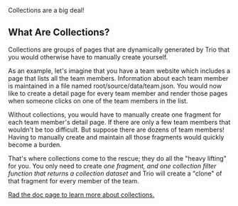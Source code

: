 <!--
template: articlepage
title: "Trio v2.0.0: The One With Collections | Trio Blog"
appendToTarget: true
category: releases
tag: v2.0.0
articleTitle: "Trio v2.0.0: The One With Collections"
-->
Collections are a big deal!
<!-- end -->
## What Are Collections?

Collections are groups of pages that are dynamically generated by Trio that you would otherwise have to manually create yourself.

As an example, let's imagine that you have a team website which includes a page that lists all the team members. Information about each team member is maintained in a file named root/source/data/team.json. You would now like to create a detail page for every team member and render those pages when someone clicks on one of the team members in the list.

Without collections, you would have to manually create one fragment for each team member's detail page. If there are only a few team members that wouldn't be too difficult. But suppose there are dozens of team members! Having to manually create and maintain all those fragments would quickly become a burden.

That's where collections come to the rescue; they do all the "heavy lifting" for you. You only need to create *one fragment, and one collection filter function that returns a collection dataset* and Trio will create a "clone" of that fragment for every member of the team.

<a href="/docs/v1/collections">Rad the doc page to learn more about collections.</a>
